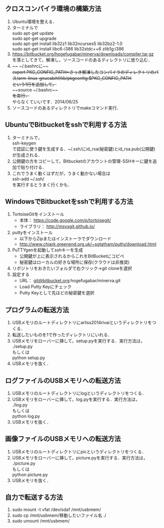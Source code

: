 ## クロスコンパイラ環境の構築方法 ##
1. Ubuntu環境を整える．
2. ターミナルで  
sudo apt-get update  
sudo apt-get upgrade  
sudo apt-get install lib32z1 lib32ncurses5 lib32bz2-1.0  
sudo apt-get install libc6-i386 lib32stdc++6 zlib1g:i386  
3. https://bitbucket.org/hogefugabar/minerva/downloads/compiler.tar.gz  
を落としてきて，解凍し，ソースコードのあるディレクトリに放り込む．  
4. ~~ ~/.bashrcに~~  
~~export PKG_CONFIG_PATH=さっき解凍したコンパイラのディレクトリのパス/arm-linux-gnueabihf/lib/pkgconfig:$PKG_CONFIG_PATH~~  
~~という1行を追加して，~~  
~~source ~/.bashrc~~  
~~を実行．~~    
やらなくていいです．2014/06/25  
5. ソースコードのあるディレクトリでmakeコマンド実行．

## UbuntuでBitbucketをsshで利用する方法 ##
1. ターミナルで，  
ssh-keygen  
で認証に使う鍵を生成する．~/.ssh/にid_rsa(秘密鍵)とid_rsa.pub(公開鍵)が生成される．  
2. 公開鍵の方をコピーして，Bitbucketのアカウントの管理-SSHキーに鍵を追加で貼り付ける．  
3. これでうまく動くはずだが，うまく動かない場合は  
ssh-add ~/.ssh/  
を実行するとうまく行くかも．

## WindowsでBitbucketをsshで利用する方法 ##
1. TortoiseGitをインストール
    * 本体： https://code.google.com/p/tortoisegit/
    * ライブラリ： http://msysgit.github.io/
2. puttyをインストール
    * 以下からZipまたはインストーラでダウンロード
    * http://www.chiark.greenend.org.uk/~sgtatham/putty/download.html
3. PuTTYgenを起動してsshキーを生成
    * 公開鍵が上に表示されるからこれをBitBucketにコピペ
    * 秘密鍵はローカルの好きな場所に保存(クラウドは非推奨)
4. リポジトリをおきたいフォルダで右クリック→git cloneを選択
5. 設定する
    * URL： git@bitbucket.org:hogefugabar/minerva.git
    * Load Putty Keyにチェック
    * Putty Keyとして先ほどの秘密鍵を選択
## プログラムの転送方法 ##
1. USBメモリのルートディレクトリにarliss2014rivaiというディレクトリをつくる．  
2. 転送したいものを1で作ったディレクトリにいれる．
3. USBメモリをローバーに挿して，setup.pyを実行する．実行方法は，  
./setup.py  
もしくは  
python setup.py  
4. USBメモリを抜く．

## ログファイルのUSBメモリへの転送方法 ##
1. USBメモリのルートディレクトリにlogというディレクトリをつくる．  
2. USBメモリをローバーに挿して，log.pyを実行する．実行方法は，  
./log.py  
もしくは  
python log.py  
3. USBメモリを抜く．  

## 画像ファイルのUSBメモリへの転送方法 ##
1. USBメモリのルートディレクトリにpicというディレクトリをつくる．  
2. USBメモリをローバーに挿して，picture.pyを実行する．実行方法は，  
./picture.py  
もしくは  
python picture.py  
3. USBメモリを抜く．

## 自力で転送する方法 ##
1. sudo mount -t vfat /dev/sda1 /mnt/usbmem/
2. sudo cp /mnt/usbmem/移動したいファイル名 ./
3. sudo umount /mnt/usbmem/